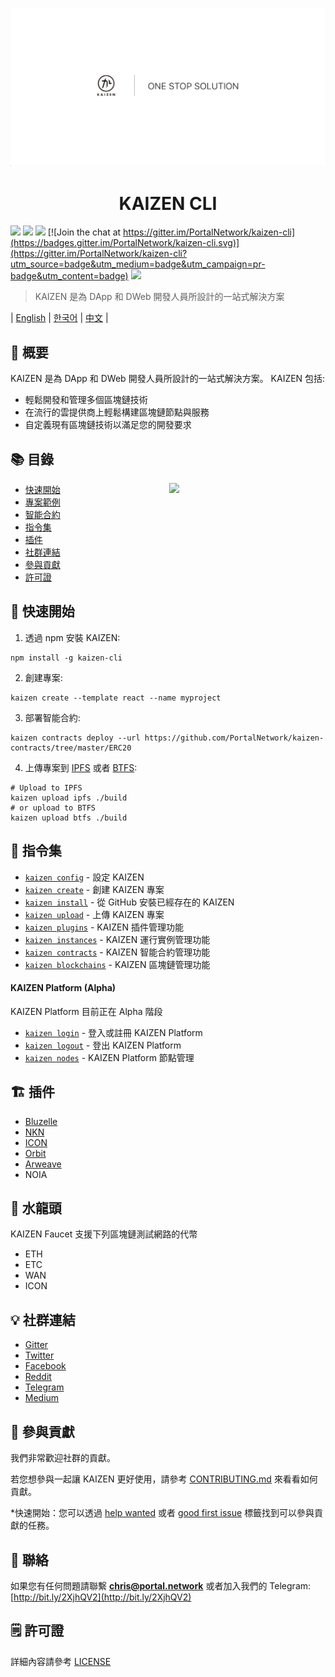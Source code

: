 <p align=center>
<img src="./assets/title.png">
</p>

<p align=center>
<h1 align=center>KAIZEN CLI</h1>
</p>

<a target="_blank" href="https://travis-ci.org/PortalNetwork/kaizen-cli" title="CircleCI"><img src="https://travis-ci.org/PortalNetwork/kaizen-cli.svg?branch=master"></a>
<a target="_blank" href="https://github.com/PortalNetwork/kaizen-cli/pulls" title="PRs Welcome"><img src="https://img.shields.io/badge/PRs-welcome-blue.svg"></a>
<a href="#"><img src="https://img.shields.io/hackage-deps/v/lens.svg"/></a>
[![Join the chat at https://gitter.im/PortalNetwork/kaizen-cli](https://badges.gitter.im/PortalNetwork/kaizen-cli.svg)](https://gitter.im/PortalNetwork/kaizen-cli?utm_source=badge&utm_medium=badge&utm_campaign=pr-badge&utm_content=badge)
<a target="_blank" href="#"><img src="https://img.shields.io/github/license/mashape/apistatus.svg"/></a>

> KAIZEN 是為 DApp 和 DWeb 開發人員所設計的一站式解決方案

| [English](./README.md) | [한국어](./README_KR.md) | [中文](./README_ZH.md) |

## 🚀 概要
KAIZEN 是為 DApp 和 DWeb 開發人員所設計的一站式解決方案。 
KAIZEN 包括:
- 輕鬆開發和管理多個區塊鏈技術
- 在流行的雲提供商上輕鬆構建區塊鏈節點與服務
- 自定義現有區塊鏈技術以滿足您的開發要求

## 📚 目錄

<img align="right" width="250" src="https://kaizen.portal.network/images/demo.png"/>

- [快速開始](#quick-start)
- [專案範例](https://github.com/PortalNetwork/kaizen-examples)
- [智能合約](https://github.com/PortalNetwork/kaizen-contracts)
- [指令集](#command-topics)
- [插件](#plugins)
- [社群連結](#community)
- [參與貢獻](#contributing)
- [許可證](#licence)

## <a name="quick-start"></a>🚀 快速開始
1. 透過 npm 安裝 KAIZEN:
```
npm install -g kaizen-cli 
```

2. 創建專案:
```
kaizen create --template react --name myproject
```

3. 部署智能合約:
```
kaizen contracts deploy --url https://github.com/PortalNetwork/kaizen-contracts/tree/master/ERC20
```

4. 上傳專案到 [IPFS](https://ipfs.io) 或者 [BTFS](https://www.bittorrent.com/btfs/):
```
# Upload to IPFS
kaizen upload ipfs ./build
# or upload to BTFS
kaizen upload btfs ./build
```

## <a name="command-topics"></a>🔨 指令集

- [`kaizen config`](commands/config.md) - 設定 KAIZEN
- [`kaizen create`](commands/create.md) - 創建 KAIZEN 專案
- [`kaizen install`](commands/install.md) - 從 GitHub 安裝已經存在的 KAIZEN 
- [`kaizen upload`](commands/upload.md) - 上傳 KAIZEN 專案
- [`kaizen plugins`](commands/plugins.md) - KAIZEN 插件管理功能
- [`kaizen instances`](commands/instances.md) - KAIZEN 運行實例管理功能
- [`kaizen contracts`](commands/contracts.md) - KAIZEN 智能合約管理功能
- [`kaizen blockchains`](commands/blockchains.md) - KAIZEN 區塊鏈管理功能

#### KAIZEN Platform (Alpha)
KAIZEN Platform 目前正在 Alpha 階段
- [`kaizen login`](commands/login.md) - 登入或註冊 KAIZEN Platform
- [`kaizen logout`](commands/logout.md) - 登出 KAIZEN Platform
- [`kaizen nodes`](commands/nodes.md) - KAIZEN Platform 節點管理

## <a name="plugins"></a>🏗 插件
- [Bluzelle](https://www.npmjs.com/package/bluzelle)
- [NKN](https://www.npmjs.com/package/nkn-client)
- [ICON](https://www.npmjs.com/package/icon-sdk-js)
- [Orbit](https://www.npmjs.com/package/orbit-db)
- [Arweave](https://www.npmjs.com/package/arweave)
- NOIA

## <a name="faucet"></a>🚰 水龍頭
KAIZEN Faucet 支援下列區塊鏈測試網路的代幣
- ETH
- ETC
- WAN
- ICON

## <a name="community"></a>💡 社群連結
- [Gitter](https://gitter.im/PortalNetwork/kaizen-cli)
- [Twitter](https://twitter.com/itisportal)
- [Facebook](https://www.facebook.com/portalnetworkofficial)
- [Reddit](https://www.reddit.com/r/portalnetwork)
- [Telegram](https://t.me/portalnetworkofficial)
- [Medium](https://medium.com/portalnetworkofficial)

## <a name="contributing"></a>📣 參與貢獻
我們非常歡迎社群的貢獻。

若您想參與一起讓 KAIZEN 更好使用，請參考 [CONTRIBUTING.md](./CONTRIBUTING.md) 來看看如何貢獻。

*快速開始：您可以透過 [help wanted](https://github.com/PortalNetwork/kaizen-cli/labels/help%20wanted) 或者 [good first issue](https://github.com/PortalNetwork/kaizen-cli/labels/good%20first%20issue) 標籤找到可以參與貢獻的任務。

## <a name="contact"></a>📧 聯絡
如果您有任何問題請聯繫 **chris@portal.network** 或者加入我們的 Telegram: [http://bit.ly/2XjhQV2](http://bit.ly/2XjhQV2)

## <a name="licence"></a>🗒 許可證
詳細內容請參考 [LICENSE](./LICENSE)
